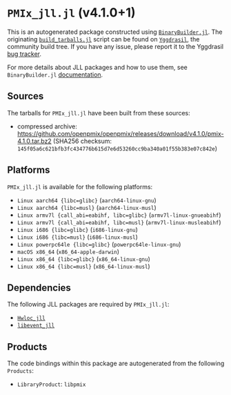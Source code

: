# `PMIx_jll.jl` (v4.1.0+1)

This is an autogenerated package constructed using [`BinaryBuilder.jl`](https://github.com/JuliaPackaging/BinaryBuilder.jl). The originating [`build_tarballs.jl`](https://github.com/JuliaPackaging/Yggdrasil/blob/1f70df00694f6cd198be9b03f8ccecdc7691ca4d/P/PMIx/build_tarballs.jl) script can be found on [`Yggdrasil`](https://github.com/JuliaPackaging/Yggdrasil/), the community build tree.  If you have any issue, please report it to the Yggdrasil [bug tracker](https://github.com/JuliaPackaging/Yggdrasil/issues).

For more details about JLL packages and how to use them, see `BinaryBuilder.jl` [documentation](https://juliapackaging.github.io/BinaryBuilder.jl/dev/jll/).

## Sources

The tarballs for `PMIx_jll.jl` have been built from these sources:

* compressed archive: https://github.com/openpmix/openpmix/releases/download/v4.1.0/pmix-4.1.0.tar.bz2 (SHA256 checksum: `145f05a6c621bfb3fc434776b615d7e6d53260cc9ba340a01f55b383e07c842e`)

## Platforms

`PMIx_jll.jl` is available for the following platforms:

* `Linux aarch64 {libc=glibc}` (`aarch64-linux-gnu`)
* `Linux aarch64 {libc=musl}` (`aarch64-linux-musl`)
* `Linux armv7l {call_abi=eabihf, libc=glibc}` (`armv7l-linux-gnueabihf`)
* `Linux armv7l {call_abi=eabihf, libc=musl}` (`armv7l-linux-musleabihf`)
* `Linux i686 {libc=glibc}` (`i686-linux-gnu`)
* `Linux i686 {libc=musl}` (`i686-linux-musl`)
* `Linux powerpc64le {libc=glibc}` (`powerpc64le-linux-gnu`)
* `macOS x86_64` (`x86_64-apple-darwin`)
* `Linux x86_64 {libc=glibc}` (`x86_64-linux-gnu`)
* `Linux x86_64 {libc=musl}` (`x86_64-linux-musl`)

## Dependencies

The following JLL packages are required by `PMIx_jll.jl`:

* [`Hwloc_jll`](https://github.com/JuliaBinaryWrappers/Hwloc_jll.jl)
* [`libevent_jll`](https://github.com/JuliaBinaryWrappers/libevent_jll.jl)

## Products

The code bindings within this package are autogenerated from the following `Products`:

* `LibraryProduct`: `libpmix`
